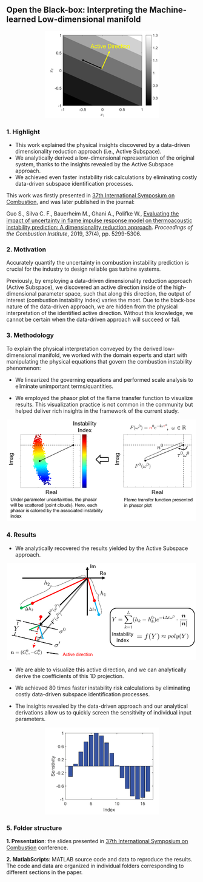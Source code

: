 ## Open the Black-box: Interpreting the Machine-learned Low-dimensional manifold

<p align="center">
  <img src="./Images/Highlight.PNG" width=300 />
</p>


### 1. Highlight

- This work explained the physical insights discovered by a data-driven dimensionality reduction approach (i.e., Active Subspace).
- We analytically derived a low-dimensional representation of the original system, thanks to the insights revealed by the Active Subspace approach.
- We achieved even faster instability risk calculations by eliminating costly data-driven subspace identification processes.

This work was firstly presented in [37th International Symposium on Combustion](http://www.combustionsymposia.org/2018/loadpage/program/program), and was later published in the journal:

Guo S., Silva C. F., Bauerheim M., Ghani A., Polifke W., [Evaluating the impact of uncertainty in ﬂame impulse response model on thermoacoustic instability prediction: A dimensionality reduction approach](https://www.sciencedirect.com/science/article/abs/pii/S1540748918304383). *Proceedings of the Combustion Institute*, 2019, 37(4), pp. 5299-5306.

### 2. Motivation

Accurately quantify the uncertainty in combustion instability prediction is crucial for the industry to design reliable gas turbine systems.

Previously, by employing a data-driven dimensionality reduction approach (Active Subspace), we discovered an active direction inside of the high-dimensional parameter space, such that along this direction, the output of interest (combustion instability index) varies the most. Due to the black-box nature of the data-driven approach, we are hidden from the physical interpretation of the identified active direction. Without this knowledge, we cannot be certain when the data-driven approach will succeed or fail.

### 3. Methodology

To explain the physical interpretation conveyed by the derived low-dimensional manifold, we worked with the domain experts and start with manipulating the physical equations that govern the combustion instability phenomenon:

- We linearized the governing equations and performed scale analysis to eliminate unimportant terms/quantities.

- We employed the phasor plot of the flame transfer function to visualize results. This visualization practice is not common in the community but helped deliver rich insights in the framework of the current study. 

<p align="center">
  <img src="./Images/Phasor.PNG" width=500  />
</p>


### 4. Results

- We analytically recovered the results yielded by the Active Subspace approach.

<p align="center">
  <img src="./Images/Results.PNG" width=500 />
</p>


- We are able to visualize this active direction, and we can analytically derive the coefficients of this 1D projection.

- We achieved 80 times faster instability risk calculations by eliminating costly data-driven subspace identification processes.

- The insights revealed by the data-driven approach and our analytical derivations allow us to quickly screen the sensitivity of individual input parameters.

<p align="center">
  <img src="./Images/Sensitivity.PNG" width=300 />
</p>


### 5. Folder structure

**1. Presentation**: the slides presented in [37th International Symposium on Combustion](http://www.combustionsymposia.org/2018/loadpage/program/program) conference.

**2. MatlabScripts**: MATLAB source code and data to reproduce the results. The code and data are organized in individual folders corresponding to different sections in the paper. 

